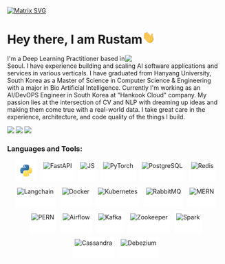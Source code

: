 [![Matrix SVG](https://raw.githubusercontent.com/rodrigograca31/rodrigograca31/master/matrix.svg)](https://www.youtube.com/watch?v=SDkAGkd4NLc)

<!-- ![Anurag's GitHub stats](https://github-readme-stats.vercel.app/api?username=RustX2802&theme=radical) -->

<h1>Hey there, I am Rustam<img src="https://raw.githubusercontent.com/ABSphreak/ABSphreak/master/gifs/Hi.gif" width="30px" height="30px"></h1>
<img align='right' src="https://github.com/RustX2802/RustX2802/blob/main/code.gif" width="230" />

I'm a Deep Learning Practitioner based in Seoul. I have experience building and scaling AI software applications and services in various verticals. I have graduated from Hanyang University, South Korea as a Master of Science in Computer Science & Engineering with a major in Bio Artificial Intelligence. Currently I'm working as an AI/DevOPS Engineer in South Korea at "Hankook Cloud" company.
My passion lies at the intersection of CV and NLP with dreaming up ideas and making them come true with a real-world data. I take great care in the experience, architecture, and code quality of the things I build.

<a href="https://www.linkedin.com/in/rustx/"><img src="https://github.com/ashutosh1919/ashutosh1919/blob/master/logos/linkedin.png" width="40" /></a>
<a href="https://github.com/RustX2802"><img src="https://github.com/ashutosh1919/ashutosh1919/blob/master/logos/github-logo.png" width="40" /></a>
<a href="mailto:rustix260685@gmail.com"><img src="https://github.com/ashutosh1919/ashutosh1919/blob/master/logos/google-plus.png" width="40" /></a>

### Languages and Tools: 
<div style="display: flex; flex-wrap: wrap; gap: 10px; justify-content: center;">
    <img alt="Python" height="40" style="object-fit: contain; background: white; padding: 5px;" src="https://raw.githubusercontent.com/github/explore/80688e429a7d4ef2fca1e82350fe8e3517d3494d/topics/python/python.png" />
    <img alt="FastAPI" height="40" style="object-fit: contain; background: white; padding: 5px;" src="https://github.com/RustX2802/RustX2802/assets/72299347/1c602bb3-8a64-4de9-b5dd-a01f843f956a" />
    <img alt="JS" height="40" style="object-fit: contain; background: white; padding: 5px;" src="https://upload.wikimedia.org/wikipedia/commons/6/6a/JavaScript-logo.png" />
    <img alt="PyTorch" height="40" style="object-fit: contain; background: white; padding: 5px;" src="https://user-images.githubusercontent.com/72299347/235560205-f594c099-fcb7-4774-9175-c1e1ebc980be.png" />
    <img alt="PostgreSQL" height="40" style="object-fit: contain; background: white; padding: 5px;" src="https://tse1.mm.bing.net/th?id=OIP.OLVs3hIrsatz5RPKbYdYyQHaHa&pid=Api&P=0&h=220" />
    <img alt="Redis" height="40" style="object-fit: contain; background: white; padding: 5px;" src="https://cdn.icon-icons.com/icons2/2415/PNG/512/redis_original_wordmark_logo_icon_146369.png" />
    <img alt="Langchain" height="40" style="object-fit: contain; background: white; padding: 5px;" src="https://user-images.githubusercontent.com/72299347/235559294-788a4905-9a8d-4797-b163-3e0a2ba49a9f.png" />
    <img alt="Docker" height="40" style="object-fit: contain; background: white; padding: 5px;" src="https://www.docker.com/wp-content/uploads/2022/03/vertical-logo-monochromatic.png" />
    <img alt="Kubernetes" height="40" style="object-fit: contain; background: white; padding: 5px;" src="https://github.com/RustX2802/RustX2802/assets/72299347/13438166-2582-4c30-9436-7b0bcd9f91fb" />
    <img alt="RabbitMQ" height="40" style="object-fit: contain; background: white; padding: 5px;" src="https://github.com/RustX2802/RustX2802/assets/72299347/f81c360d-2e43-4dbc-ba49-d3bb3d68a26c" />
    <img alt="MERN" height="40" style="object-fit: contain; background: white; padding: 5px;" src="https://github.com/RustX2802/RustX2802/assets/72299347/caaa61b8-db94-4b58-bdbc-0047690d3b34" />
    <img alt="PERN" height="40" style="object-fit: contain; background: white; padding: 5px;" src="https://github.com/RustX2802/RustX2802/assets/72299347/b44fc314-ebf0-46fd-8823-c8c534f90d21" />
    <img alt="Airflow" height="40" style="object-fit: contain; background: white; padding: 5px;" src="https://tse1.mm.bing.net/th?id=OIP.FJsMPN5kPMI7JuqhsaP7rAHaC3&pid=Api&P=0&h=220" />
    <img alt="Kafka" height="40" style="object-fit: contain; background: white; padding: 5px;" src="https://tse4.mm.bing.net/th?id=OIP.o30BLfJK07yi1diHKhALZwHaDc&pid=Api&P=0&h=220" />
    <img alt="Zookeeper" height="40" style="object-fit: contain; background: white; padding: 5px;" src="https://tse4.mm.bing.net/th?id=OIP._iVZL3Sq9aDRV0ZRSHxEpQHaEA&pid=Api&P=0&h=220" />
    <img alt="Spark" height="40" style="object-fit: contain; background: white; padding: 5px;" src="https://tse1.mm.bing.net/th?id=OIP.Y0ow0GddcVnLgAzpvGI0EAHaFF&pid=Api&P=0&h=220" />
    <img alt="Cassandra" height="40" style="object-fit: contain; background: white; padding: 5px;" src="https://tse4.mm.bing.net/th?id=OIP.k3gde67T6UqdAcwredOOYAHaB-&pid=Api&P=0&h=220" />
    <img alt="Debezium" height="40" style="object-fit: contain; background: white; padding: 5px;" src="https://tse1.mm.bing.net/th?id=OIP.YNKlrQoMQyDMiYYpQXFupAAAAA&pid=Api&P=0&h=220" />
</div>

